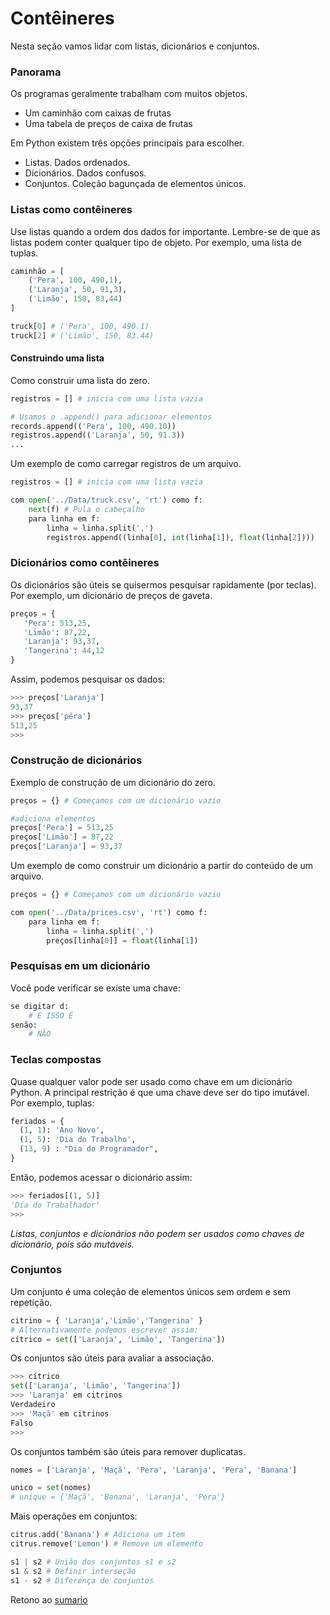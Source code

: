 # Contêineres

Nesta seção vamos lidar com listas, dicionários e conjuntos.

### Panorama

Os programas geralmente trabalham com muitos objetos.

* Um caminhão com caixas de frutas
* Uma tabela de preços de caixa de frutas

Em Python existem três opções principais para escolher.

* Listas. Dados ordenados.
* Dicionários. Dados confusos.
* Conjuntos. Coleção bagunçada de elementos únicos.

### Listas como contêineres

Use listas quando a ordem dos dados for importante. Lembre-se de que as listas podem conter qualquer tipo de objeto.
Por exemplo, uma lista de tuplas.

``` python
caminhão = [
    ('Pera', 100, 490,1),
    ('Laranja', 50, 91,3),
    ('Limão', 150, 83,44)
]

truck[0] # ('Pera', 100, 490.1)
truck[2] # ('Limão', 150, 83.44)
```

#### Construindo uma lista

Como construir uma lista do zero.

``` python
registros = [] # inicia com uma lista vazia

# Usamos o .append() para adicionar elementos
records.append(('Pera', 100, 490.10))
registros.append(('Laranja', 50, 91.3))
...
```

Um exemplo de como carregar registros de um arquivo.

``` python
registros = [] # inicia com uma lista vazia

com open('../Data/truck.csv', 'rt') como f:
    next(f) # Pula o cabeçalho
    para linha em f:
        linha = linha.split(',')
        registros.append((linha[0], int(linha[1]), float(linha[2])))
```

### Dicionários como contêineres

Os dicionários são úteis se quisermos pesquisar rapidamente (por teclas).
Por exemplo, um dicionário de preços de gaveta.

``` python
preços = {
   'Pera': 513,25,
   'Limão': 87,22,
   'Laranja': 93,37,
   'Tangerina': 44,12
}
```

Assim, podemos pesquisar os dados:

``` python
>>> preços['Laranja']
93,37
>>> preços['pêra']
513,25
>>>
```

### Construção de dicionários

Exemplo de construção de um dicionário do zero.

``` python
preços = {} # Começamos com um dicionário vazio

#adiciona elementos
preços['Pera'] = 513,25
preços['Limão'] = 87,22
preços['Laranja'] = 93,37
```

Um exemplo de como construir um dicionário a partir do conteúdo de um arquivo.

``` python
preços = {} # Começamos com um dicionário vazio

com open('../Data/prices.csv', 'rt') como f:
    para linha em f:
        linha = linha.split(',')
        preços[linha[0]] = float(linha[1])
```

### Pesquisas em um dicionário

Você pode verificar se existe uma chave:

``` python
se digitar d:
    # E ISSO É
senão:
    # NÃO
```

### Teclas compostas

Quase qualquer valor pode ser usado como chave em um dicionário Python. A principal restrição é que uma chave deve ser do tipo imutável.
Por exemplo, tuplas:

``` python
feriados = {
  (1, 1): 'Ano Novo',
  (1, 5): 'Dia do Trabalho',
  (13, 9) : "Dia do Programador",
}
```

Então, podemos acessar o dicionário assim:

``` python
>>> feriados[(1, 5)]
'Dia do Trabalhador'
>>>
```

*Listas, conjuntos e dicionários não podem ser usados ​​como chaves de dicionário, pois são mutáveis.*

### Conjuntos

Um conjunto é uma coleção de elementos únicos sem ordem e sem repetição.


``` python
citrino = { 'Laranja','Limão','Tangerina' }
# Alternativamente podemos escrever assim:
cítrico = set(['Laranja', 'Limão', 'Tangerina'])
```

Os conjuntos são úteis para avaliar a associação.

``` python
>>> cítrico
set(['Laranja', 'Limão', 'Tangerina'])
>>> 'Laranja' em citrinos
Verdadeiro
>>> 'Maçã' em citrinos
Falso
>>>
```

Os conjuntos também são úteis para remover duplicatas.

``` python
nomes = ['Laranja', 'Maçã', 'Pera', 'Laranja', 'Pera', 'Banana']

unico = set(nomes)
# unique = {'Maçã', 'Banana', 'Laranja', 'Pera'}
```

Mais operações em conjuntos:

``` python
citrus.add('Banana') # Adiciona um item
citrus.remove('Lemon') # Remove um elemento

s1 | s2 # União dos conjuntos s1 e s2
s1 & s2 # Definir interseção
s1 - s2 # Diferença de conjuntos
```


Retono ao [sumario](/Notas/02_Estructuras_e_funcoes/00_Resumo.md)